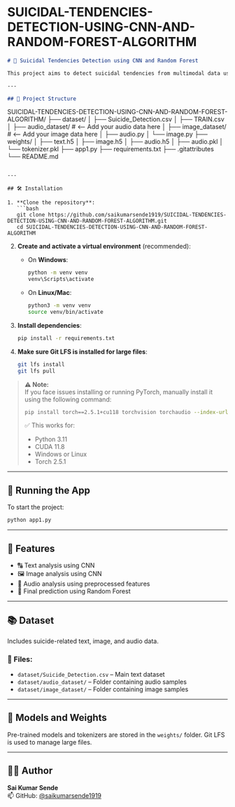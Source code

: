 # SUICIDAL-TENDENCIES-DETECTION-USING-CNN-AND-RANDOM-FOREST-ALGORITHM

```markdown
# 🧠 Suicidal Tendencies Detection using CNN and Random Forest

This project aims to detect suicidal tendencies from multimodal data using deep learning (CNN) and classical machine learning (Random Forest). The model processes **text, image, and audio** inputs to determine if a subject shows suicidal behavior.

---

## 📁 Project Structure

```
SUICIDAL-TENDENCIES-DETECTION-USING-CNN-AND-RANDOM-FOREST-ALGORITHM/
├── dataset/
│   ├── Suicide_Detection.csv
│   ├── TRAIN.csv
│   ├── audio_dataset/          # <-- Add your audio data here
│   ├── image_dataset/          # <-- Add your image data here
│   ├── audio.py
│   └── image.py
├── weights/
│   ├── text.h5
│   ├── image.h5
│   ├── audio.h5
│   ├── audio.pkl
│   └── tokenizer.pkl
├── app1.py
├── requirements.txt
├── .gitattributes
└── README.md
```

---

## 🛠️ Installation

1. **Clone the repository**:
   ```bash
   git clone https://github.com/saikumarsende1919/SUICIDAL-TENDENCIES-DETECTION-USING-CNN-AND-RANDOM-FOREST-ALGORITHM.git
   cd SUICIDAL-TENDENCIES-DETECTION-USING-CNN-AND-RANDOM-FOREST-ALGORITHM
   ```

2. **Create and activate a virtual environment** (recommended):
   - On **Windows**:
     ```bash
     python -m venv venv
     venv\Scripts\activate
     ```
   - On **Linux/Mac**:
     ```bash
     python3 -m venv venv
     source venv/bin/activate
     ```

3. **Install dependencies**:
   ```bash
   pip install -r requirements.txt
   ```

4. **Make sure Git LFS is installed for large files**:
   ```bash
   git lfs install
   git lfs pull
   ```

> **⚠️ Note:**  
> If you face issues installing or running PyTorch, manually install it using the following command:
> ```bash
> pip install torch==2.5.1+cu118 torchvision torchaudio --index-url https://download.pytorch.org/whl/cu118
> ```
> ✅ This works for:  
> - Python 3.11  
> - CUDA 11.8  
> - Windows or Linux  
> - Torch 2.5.1  

---

## 🚀 Running the App

To start the project:
```bash
python app1.py
```

---

## 📌 Features

- 🔠 Text analysis using CNN
- 🖼️ Image analysis using CNN
- 🎵 Audio analysis using preprocessed features
- 🌲 Final prediction using Random Forest

---

## 📚 Dataset

Includes suicide-related text, image, and audio data.

### 📄 Files:
- `dataset/Suicide_Detection.csv` – Main text dataset
- `dataset/audio_dataset/` – Folder containing audio samples
- `dataset/image_dataset/` – Folder containing image samples

---

## 🧪 Models and Weights

Pre-trained models and tokenizers are stored in the `weights/` folder. Git LFS is used to manage large files.

---

## 🧑‍💻 Author

**Sai Kumar Sende**  
📫 GitHub: [@saikumarsende1919](https://github.com/saikumarsende1919)

